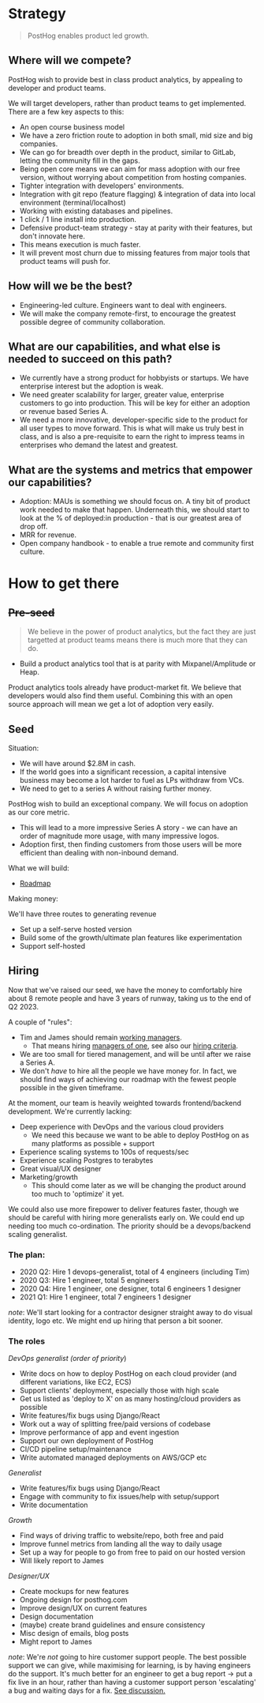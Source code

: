 # Strategy

> PostHog enables product led growth.

## Where will we compete?

PostHog wish to provide best in class product analytics, by appealing to developer and product teams.

We will target developers, rather than product teams to get implemented. There are a few key aspects to this:

* An open course business model
 * We have a zero friction route to adoption in both small, mid size and big companies.
 * We can go for breadth over depth in the product, similar to GitLab, letting the community fill in the gaps.
 * Being open core means we can aim for mass adoption with our free version, without worrying about competition from hosting companies.
* Tighter integration with developers' environments.
 * Integration with git repo (feature flagging) & integration of data into local environment (terminal/localhost)
 * Working with existing databases and pipelines.
 * 1 click / 1 line install into production.
* Defensive product-team strategy - stay at parity with their features, but don't innovate here.
 * This means execution is much faster.
 * It will prevent most churn due to missing features from major tools that product teams will push for.

## How will we be the best?

* Engineering-led culture. Engineers want to deal with engineers.
* We will make the company remote-first, to encourage the greatest possible degree of community collaboration.

## What are our capabilities, and what else is needed to succeed on this path?

* We currently have a strong product for hobbyists or startups. We have enterprise interest but the adoption is weak.
* We need greater scalability for larger, greater value, enterprise customers to go into production. This will be key for either an adoption or revenue based Series A.
* We need a more innovative, developer-specific side to the product for all user types to move forward. This is what will make us truly best in class, and is also a pre-requisite to earn the right to impress teams in enterprises who demand the latest and greatest.

## What are the systems and metrics that empower our capabilities?

* Adoption: MAUs is something we should focus on. A tiny bit of product work needed to make that happen. Underneath this, we should start to look at the % of deployed:in production - that is our greatest area of drop off.
* MRR for revenue.
* Open company handbook - to enable a true remote and community first culture.

# How to get there

## <strike>Pre-seed</strike>

> We believe in the power of product analytics, but the fact they are just targetted at product teams means there is much more that they can do.

* Build a product analytics tool that is at parity with Mixpanel/Amplitude or Heap.

Product analytics tools already have product-market fit. We believe that developers would also find them useful. Combining this with an open source approach will mean we get a lot of adoption very easily.

## Seed

Situation:

* We will have around $2.8M in cash.
* If the world goes into a significant recession, a capital intensive business may become a lot harder to fuel as LPs withdraw from VCs.
* We need to get to a series A without raising further money.

PostHog wish to build an exceptional company. We will focus on adoption as our core metric.

* This will lead to a more impressive Series A story - we can have an order of magnitude more usage, with many impressive logos.
* Adoption first, then finding customers from those users will be more efficient than dealing with non-inbound demand. 

What we will build:

* [Roadmap](https://docs.posthog.com/#/roadmap)

Making money:

We'll have three routes to generating revenue

* Set up a self-serve hosted version
* Build some of the growth/ultimate plan features like experimentation
* Support self-hosted

## Hiring

Now that we've raised our seed, we have the money to comfortably hire about 8 remote people and have 3 years of runway, taking us to the end of Q2 2023.

A couple of "rules":
* Tim and James should remain [working managers](https://m.signalvnoise.com/this-is-why-we-have-working-managers-at-basecamp-and-why-microsoft-and-apple-stumbled-when-they/).
  * That means hiring [managers of one](https://signalvnoise.com/posts/1430-hire-managers-of-one), see also our [hiring criteria](https://github.com/PostHog/handbook/issues/5).
* We are too small for tiered management, and will be until after we raise a Series A.
* We don't _have_ to hire all the people we have money for. In fact, we should find ways of achieving our roadmap with the fewest people possible in the given timeframe.

At the moment, our team is heavily weighted towards frontend/backend development. We're currently lacking:
* Deep experience with DevOps and the various cloud providers
  * We need this because we want to be able to deploy PostHog on as many platforms as possible + support
* Experience scaling systems to 100s of requests/sec
* Experience scaling Postgres to terabytes
* Great visual/UX designer
* Marketing/growth
  * This should come later as we will be changing the product around too much to 'optimize' it yet.

We could also use more firepower to deliver features faster, though we should be careful with hiring more generalists early on. We could end up needing too much co-ordination. The priority should be a devops/backend scaling generalist.

### The plan:
* 2020 Q2: Hire 1 devops-generalist, total of 4 engineers (including Tim)
* 2020 Q3: Hire 1 engineer, total 5 engineers
* 2020 Q4: Hire 1 engineer, one designer, total 6 engineers 1 designer
* 2021 Q1: Hire 1 engineer, total 7 engineers 1 designer

*note*: We'll start looking for a contractor designer straight away to do visual identity, logo etc. We might end up hiring that person a bit sooner.


### The roles

*DevOps generalist*
*(order of priority*)
* Write docs on how to deploy PostHog on each cloud provider (and different variations, like EC2, ECS)
* Support clients' deployment, especially those with high scale
* Get us listed as 'deploy to X' on as many hosting/cloud providers as possible
* Write features/fix bugs using Django/React
* Work out a way of splitting free/paid versions of codebase
* Improve performance of app and event ingestion
* Support our own deployment of PostHog
* CI/CD pipeline setup/maintenance 
* Write automated managed deployments on AWS/GCP etc

*Generalist*
* Write features/fix bugs using Django/React
* Engage with community to fix issues/help with setup/support
* Write documentation

*Growth*
* Find ways of driving traffic to website/repo, both free and paid
* Improve funnel metrics from landing all the way to daily usage
* Set up a way for people to go from free to paid on our hosted version
* Will likely report to James

*Designer/UX*
* Create mockups for new features
* Ongoing design for posthog.com 
* Improve design/UX on current features
* Design documentation
* (maybe) create brand guidelines and ensure consistency
* Misc design of emails, blog posts
* Might report to James

*note*: We're _not_ going to hire customer support people. The best possible support we can give, while maximising for learning, is by having engineers do the support. It's much better for an engineer to get a bug report -> put a fix live in an hour, rather than having a customer support person 'escalating' a bug and waiting days for a fix. [See discussion.](https://github.com/PostHog/handbook/pull/39#discussion_r415375372)
